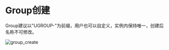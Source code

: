 # Group创建

Group建议以"UGROUP-"为前缀，用户也可以自定义，实例内保持唯一，创建后名称不可修改。

![group_create](/URocketMQ/images/group_create.png)